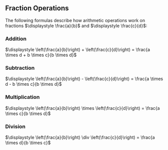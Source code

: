 ## Fraction Operations

The following formulas describe how arithmetic operations work on fractions $\displaystyle \frac{a}{b}$ and $\displaystyle \frac{c}{d}$:

### Addition  
$\displaystyle \left(\frac{a}{b}\right) + \left(\frac{c}{d}\right) = \frac{a \times d + b \times c}{b \times d}$

### Subtraction  
$\displaystyle \left(\frac{a}{b}\right) - \left(\frac{c}{d}\right) = \frac{a \times d - b \times c}{b \times d}$

### Multiplication  
$\displaystyle \left(\frac{a}{b}\right) \times \left(\frac{c}{d}\right) = \frac{a \times c}{b \times d}$

### Division  
$\displaystyle \left(\frac{a}{b}\right) \div \left(\frac{c}{d}\right) = \frac{a \times d}{b \times c}$



